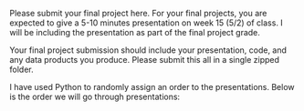 Please submit your final project here. 
For your final projects, you are expected to give a 5-10 minutes presentation on week 15 (5/2) of class. I will be including the presentation as part of the final project grade.

Your final project submission should include your presentation, code, and any data products you produce. Please submit this all in a single zipped folder.

I have used Python to randomly assign an order to the presentations. Below is the order we will go through presentations:
